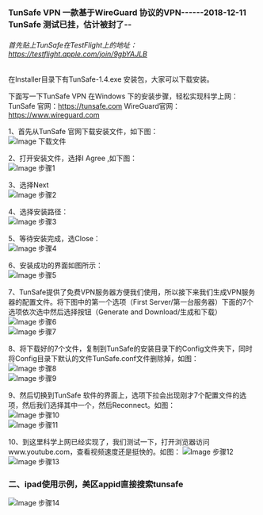 ### TunSafe VPN 一款基于WireGuard 协议的VPN------2018-12-11  TunSafe 测试已挂，估计被封了--

###### 首先贴上TunSafe在TestFlight上的地址：  https://testflight.apple.com/join/9gbYAJLB

 在Installer目录下有TunSafe-1.4.exe 安装包，大家可以下载安装。    

下面写一下TunSafe VPN 在Windows 下的安装步骤，轻松实现科学上网：    
TunSafe 官网：https://tunsafe.com    WireGuard官网： https://www.wireguard.com    

1、首先从TunSafe 官网下载安装文件，如下图：    
![Image 下载文件](https://github.com/liweiDiao/WireGuard/blob/master/image/0.png)    

2、打开安装文件，选择I Agree ,如下图：    
 ![Image 步骤1](https://github.com/liweiDiao/WireGuard/blob/master/image/1.png)    

3、选择Next    
![Image 步骤2](https://github.com/liweiDiao/WireGuard/blob/master/image/2.png)    

4、选择安装路径：    
![Image 步骤3](https://github.com/liweiDiao/WireGuard/blob/master/image/3.png)    

5、等待安装完成，选Close：    
![Image 步骤4](https://github.com/liweiDiao/WireGuard/blob/master/image/4.png)    

6、安装成功的界面如图所示：    
![Image 步骤5](https://github.com/liweiDiao/WireGuard/blob/master/image/5.png)    

7、TunSafe提供了免费VPN服务器方便我们使用，所以接下来我们生成VPN服务器的配置文件。将下图中的第一个选项（First Server/第一台服务器）下面的7个选项依次选中然后选择按钮（Generate and Download/生成和下载）    
![Image 步骤6](https://github.com/liweiDiao/WireGuard/blob/master/image/6.png)    
![Image 步骤7](https://github.com/liweiDiao/WireGuard/blob/master/image/7.png)    

8、将下载好的7个文件，复制到TunSafe的安装目录下的Config文件夹下，同时将Config目录下默认的文件TunSafe.conf文件删除掉，如图：    
![Image 步骤8](https://github.com/liweiDiao/WireGuard/blob/master/image/8.png)    
![Image 步骤9](https://github.com/liweiDiao/WireGuard/blob/master/image/10.png)    

9、然后切换到TunSafe 软件的界面上，选项下拉会出现刚才7个配置文件的选项，然后我们选择其中一个，然后Reconnect。如图：    
![Image 步骤10](https://github.com/liweiDiao/WireGuard/blob/master/image/11.png)    
![Image 步骤11](https://github.com/liweiDiao/WireGuard/blob/master/image/12.png)    

10、到这里科学上网已经实现了，我们测试一下，打开浏览器访问www.youtube.com，查看视频速度还是挺快的。如图：
![Image 步骤12](https://github.com/liweiDiao/WireGuard/blob/master/image/13.png)    
![Image 步骤13](https://github.com/liweiDiao/WireGuard/blob/master/image/14.png)    


### 二、ipad使用示例，美区appid直接搜索tunsafe    
![Image 步骤14](https://github.com/liweiDiao/WireGuard/blob/master/image/IMG_1498.PNG)    


